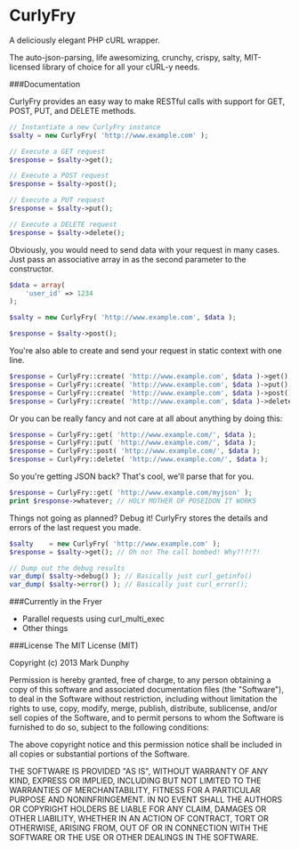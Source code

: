 CurlyFry
==========

A deliciously elegant PHP cURL wrapper.

The auto-json-parsing, life awesomizing, crunchy, crispy, salty, MIT-licensed library of choice for all your cURL-y needs.

###Documentation

CurlyFry provides an easy way to make RESTful calls with support for GET, POST, PUT, and DELETE methods.
```php
// Instantiate a new CurlyFry instance
$salty = new CurlyFry( 'http://www.example.com' );

// Execute a GET request
$response = $salty->get();

// Execute a POST request
$response = $salty->post();

// Execute a PUT request
$response = $salty->put();

// Execute a DELETE request
$response = $salty->delete();
```

Obviously, you would need to send data with your request in many cases. Just pass an associative array in as the second parameter to the constructor.
```php
$data = array(
	'user_id' => 1234
);

$salty = new CurlyFry( 'http://www.example.com', $data );

$response = $salty->post();
```

You're also able to create and send your request in static context with one line.
```php
$response = CurlyFry::create( 'http://www.example.com', $data )->get();
$response = CurlyFry::create( 'http://www.example.com', $data )->put();
$response = CurlyFry::create( 'http://www.example.com', $data )->post();
$response = CurlyFry::create( 'http://www.example.com', $data )->delete();
```

Or you can be really fancy and not care at all about anything by doing this:
```php
$response = CurlyFry::get( 'http://www.example.com/', $data );
$response = CurlyFry::put( 'http://www.example.com/', $data );
$response = CurlyFry::post( 'http://www.example.com/', $data );
$response = CurlyFry::delete( 'http://www.example.com/', $data );
```
So you're getting JSON back? That's cool, we'll parse that for you.
```php
$response = CurlyFry::get( 'http://www.example.com/myjson' );
print $response->whatever; // HOLY MOTHER OF POSEIDON IT WORKS
```
Things not going as planned?  Debug it! CurlyFry stores the details and errors of the last request you made.
```php
$salty    = new CurlyFry( 'http://www.example.com' );
$response = $salty->get(); // Oh no! The call bombed! Why?!?!?!

// Dump out the debug results
var_dump( $salty->debug() ); // Basically just curl_getinfo()
var_dump( $salty->error() ); // Basically just curl_error();
```


###Currently in the Fryer
* Parallel requests using curl_multi_exec
* Other things

###License
The MIT License (MIT)

Copyright (c) 2013 Mark Dunphy

Permission is hereby granted, free of charge, to any person obtaining a copy
of this software and associated documentation files (the "Software"), to deal
in the Software without restriction, including without limitation the rights
to use, copy, modify, merge, publish, distribute, sublicense, and/or sell
copies of the Software, and to permit persons to whom the Software is
furnished to do so, subject to the following conditions:

The above copyright notice and this permission notice shall be included in
all copies or substantial portions of the Software.

THE SOFTWARE IS PROVIDED "AS IS", WITHOUT WARRANTY OF ANY KIND, EXPRESS OR
IMPLIED, INCLUDING BUT NOT LIMITED TO THE WARRANTIES OF MERCHANTABILITY,
FITNESS FOR A PARTICULAR PURPOSE AND NONINFRINGEMENT. IN NO EVENT SHALL THE
AUTHORS OR COPYRIGHT HOLDERS BE LIABLE FOR ANY CLAIM, DAMAGES OR OTHER
LIABILITY, WHETHER IN AN ACTION OF CONTRACT, TORT OR OTHERWISE, ARISING FROM,
OUT OF OR IN CONNECTION WITH THE SOFTWARE OR THE USE OR OTHER DEALINGS IN
THE SOFTWARE.


